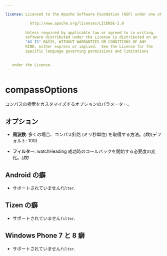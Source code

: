 ```yaml
---

license: Licensed to the Apache Software Foundation (ASF) under one or more contributor license agreements. See the NOTICE file distributed with this work for additional information regarding copyright ownership. The ASF licenses this file to you under the Apache License, Version 2.0 (the "License"); you may not use this file except in compliance with the License. You may obtain a copy of the License at

           http://www.apache.org/licenses/LICENSE-2.0
    
         Unless required by applicable law or agreed to in writing,
         software distributed under the License is distributed on an
         "AS IS" BASIS, WITHOUT WARRANTIES OR CONDITIONS OF ANY
         KIND, either express or implied.  See the License for the
         specific language governing permissions and limitations
    

   under the License.
---
```


# compassOptions

コンパスの検索をカスタマイズするオプションのパラメーター。

## オプション

*   **周波数**: 多くの場合、コンパス針路 (ミリ秒単位) を取得する方法。*(数)*(デフォルト: 100)

*   **フィルター**: watchHeading 成功時のコールバックを開始する必要度の変化。*(数)*

## Android の癖

*   サポートされていません`filter`.

## Tizen の癖

*   サポートされていません`filter`.

## Windows Phone 7 と 8 癖

*   サポートされていません`filter`.